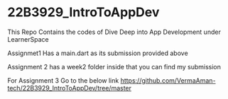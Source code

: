 # 22B3929_IntroToAppDev

This Repo Contains the codes of Dive Deep into App Development under LearnerSpace

Assignmet1 
Has a main.dart as its submission provided above

Assignment 2 
has a week2 folder inside that you can find my submission 

For Assignment 3 
Go to the below link
https://github.com/VermaAman-tech/22B3929_IntroToAppDev/tree/master

